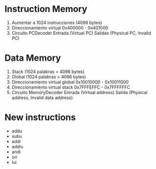 # Instruction Memory
1. Aumentar a 1024 instrucciones (4096 bytes)
2. Direccionamiento virtual
  0x400000 - 0x401000
3. Circuito PCDecoder
  Entrada (Virtual PC)
  Salidas (Physical PC, Invalid PC)

# Data Memory
1. Stack (1024 palabras = 4096 bytes)
2. Global (1024 palabras = 4096 bytes)
3. Direccionamiento virtual global
  0x10010000 - 0x10011000
4. Direccionamiento virtual stack
  0x7FFFEFFC - 0x7FFFFFFC
5. Circuito MemoryDecoder
  Entrada (Virtual address)
  Salida (Physical address, Invalid data address)
  
# New instructions
* addu
* subu
* addi
* addiu
* andi
* ori
* lui